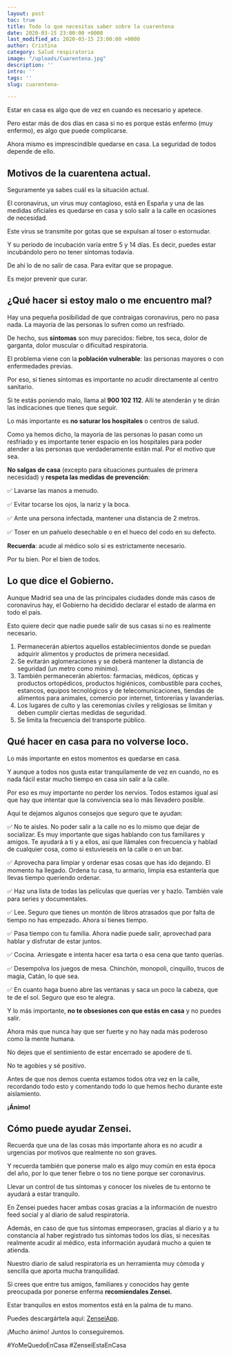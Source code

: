 ```yaml
---
layout: post
toc: true
title: Todo lo que necesitas saber sobre la cuarentena
date: 2020-03-15 23:00:00 +0000
last_modified_at: 2020-03-15 23:00:00 +0000
author: Cristina
category: Salud respiratoria
image: "/uploads/Cuarentena.jpg"
description: ''
intro: ''
tags: ''
slug: cuarentena-

---
```

Estar en casa es algo que de vez en cuando es necesario y apetece.

Pero estar más de dos días en casa si no es porque estás enfermo (muy enfermo), es algo que puede complicarse.

Ahora mismo es imprescindible quedarse en casa. La seguridad de todos depende de ello.

## **Motivos de la cuarentena actual.**

Seguramente ya sabes cuál es la situación actual.

El coronavirus, un virus muy contagioso, está en España y una de las medidas oficiales es quedarse en casa y solo salir a la calle en ocasiones de necesidad.

Este virus se transmite por gotas que se expulsan al toser o estornudar.

Y su periodo de incubación varía entre 5 y 14 días. Es decir, puedes estar incubándolo pero no tener síntomas todavía.

De ahí lo de no salir de casa. Para evitar que se propague.

Es mejor prevenir que curar.

## **¿Qué hacer si estoy malo o me encuentro mal?**

Hay una pequeña posibilidad de que contraigas coronavirus, pero no pasa nada. La mayoría de las personas lo sufren como un resfriado.

De hecho, sus **síntomas** son muy parecidos: fiebre, tos seca, dolor de garganta, dolor muscular o dificultad respiratoria.

El problema viene con la **población vulnerable**: las personas mayores o con enfermedades previas.

Por eso, si tienes síntomas es importante no acudir directamente al centro sanitario.

Si te estás poniendo malo, llama al **900 102 112**. Allí te atenderán y te dirán las indicaciones que tienes que seguir.

Lo más importante es **no saturar los hospitales** o centros de salud.

Como ya hemos dicho, la mayoría de las personas lo pasan como un resfriado y es importante tener espacio en los hospitales para poder atender a las personas que verdaderamente están mal. Por el motivo que sea.

**No salgas de casa** (excepto para situaciones puntuales de primera necesidad) y **respeta las medidas de prevención**:

✅ Lavarse las manos a menudo.

✅ Evitar tocarse los ojos, la nariz y la boca.

✅ Ante una persona infectada, mantener una distancia de 2 metros.

✅ Toser en un pañuelo desechable o en el hueco del codo en su defecto.

**Recuerda**: acude al médico solo si es estrictamente necesario.

Por tu bien. Por el bien de todos.

## **Lo que dice el Gobierno.**

Aunque Madrid sea una de las principales ciudades donde más casos de coronavirus hay, el Gobierno ha decidido declarar el estado de alarma en todo el país.

Esto quiere decir que nadie puede salir de sus casas si no es realmente necesario.

1. Permanecerán abiertos aquellos establecimientos donde se puedan adquirir alimentos y productos de primera necesidad.
2. Se evitarán aglomeraciones y se deberá mantener la distancia de seguridad (un metro como mínimo).
3. También permanecerán abiertos: farmacias, médicos, ópticas y productos ortopédicos, productos higiénicos, combustible para coches, estancos, equipos tecnológicos y de telecomunicaciones, tiendas de alimentos para animales, comercio por internet, tintorerías y lavanderías.
4. Los lugares de culto y las ceremonias civiles y religiosas se limitan y deben cumplir ciertas medidas de seguridad.
5. Se limita la frecuencia del transporte público.

## **Qué hacer en casa para no volverse loco.**

Lo más importante en estos momentos es quedarse en casa.

Y aunque a todos nos gusta estar tranquilamente de vez en cuando, no es nada fácil estar mucho tiempo en casa sin salir a la calle.

Por eso es muy importante no perder los nervios. Todos estamos igual así que hay que intentar que la convivencia sea lo más llevadero posible.

Aquí te dejamos algunos consejos que seguro que te ayudan:

✅ No te aisles. No poder salir a la calle no es lo mismo que dejar de socializar. Es muy importante que sigas hablando con tus familiares y amigos. Te ayudará a ti y a ellos, así que llámales con frecuencia y hablad de cualquier cosa, como si estuvieseis en la calle o en un bar.

✅ Aprovecha para limpiar y ordenar esas cosas que has ido dejando. El momento ha llegado. Ordena tu casa, tu armario, limpia esa estantería que llevas tiempo queriendo ordenar.

✅ Haz una lista de todas las películas que querías ver y hazlo. También vale para series y documentales.

✅ Lee. Seguro que tienes un montón de libros atrasados que por falta de tiempo no has empezado. Ahora sí tienes tiempo.

✅ Pasa tiempo con tu familia. Ahora nadie puede salir, aprovechad para hablar y disfrutar de estar juntos.

✅ Cocina. Arriesgate e intenta hacer esa tarta o esa cena que tanto querías.

✅ Desempolva los juegos de mesa. Chinchón, monopoli, cinquillo, trucos de magia, Catán, lo que sea.

✅ En cuanto haga bueno abre las ventanas y saca un poco la cabeza, que te de el sol. Seguro que eso te alegra.

  
Y lo más importante, **no te obsesiones con que estás en casa** y no puedes salir.

Ahora más que nunca hay que ser fuerte y no hay nada más poderoso como la mente humana.

No dejes que el sentimiento de estar encerrado se apodere de ti.

No te agobies y sé positivo.

Antes de que nos demos cuenta estamos todos otra vez en la calle, recordando todo esto y comentando todo lo que hemos hecho durante este aislamiento.

**¡Ánimo!**

## **Cómo puede ayudar Zensei.**

Recuerda que una de las cosas más importante ahora es no acudir a urgencias por motivos que realmente no son graves.

Y recuerda también que ponerse malo es algo muy común en esta época del año, por lo que tener fiebre o tos no tiene porque ser coronavirus.

Llevar un control de tus síntomas y conocer los niveles de tu entorno te ayudará a estar tranquilo.

En Zensei puedes hacer ambas cosas gracias a la información de nuestro feed social y al diario de salud respiratoria.

  
Además, en caso de que tus síntomas empeorasen, gracias al diario y a tu constancia al haber registrado tus síntomas todos los días, si necesitas realmente acudir al médico, esta información ayudará mucho a quien te atienda.

  
Nuestro diario de salud respiratoria es un herramienta muy cómoda y sencilla que aporta mucha tranquilidad.

  
Si crees que entre tus amigos, familiares y conocidos hay gente preocupada por ponerse enferma **recomíendales Zensei.**

Estar tranquilos en estos momentos está en la palma de tu mano.

Puedes descargártela aquí: [ZenseiApp](https://wgji.app.link/fIu9tK3PMO). 

  
¡Mucho ánimo! Juntos lo conseguiremos.

\#YoMeQuedoEnCasa #ZenseiEstaEnCasa